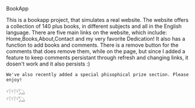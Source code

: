 BookApp

This is a bookapp project, that simulates a real website. The website offers a collection of 140 plus books, in different subjects and all in the English language. There are five main links on the website, which include: Home,Books,About,Contact and my very favorite Dedication! It also has a function to add books and comments. There is a remove button for the comments that does remove them, while on the page, but since I added a feature to keep comments persistant through refresh and changing links, it dosen't work and it also persists :)

    We've also recently added a special phisophical prize section. Please enjoy!

    𓍊𓋼𓍊𓋼𓍊𓆏                                                               𓍊𓋼𓍊𓋼𓍊𓆏     


